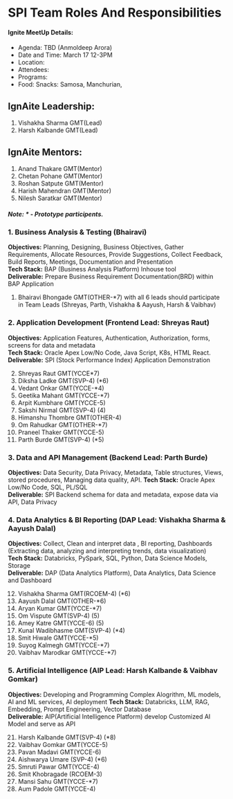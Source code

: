 # SPI Team Roles And Responsibilities
#### Ignite MeetUp Details:
- Agenda: TBD (Anmoldeep Arora)
- Date and Time: March 17 12-3PM
- Location: 
- Attendees: 
- Programs: 
- Food: Snacks: Samosa, Manchurian, 

## IgnAite Leadership: 
1. Vishakha Sharma GMT(Lead)
2. Harsh Kalbande GMT(Lead)

## IgnAite Mentors: 
1. Anand Thakare GMT(Mentor)
2. Chetan Pohane GMT(Mentor)
3. Roshan Satpute GMT(Mentor)
4. Harish Mahendran GMT(Mentor)
5. Nilesh Saratkar GMT(Mentor)

##### Note: * - Prototype participents.

### 1. Business Analysis & Testing (Bhairavi)
**Objectives:** Planning, Designing, Business Objectives, Gather Requirements, Allocate Resources, Provide Suggestions, Collect Feedback, Build Reports, Meetings, Documentation and Presentation <br>
**Tech Stack:** BAP (Business Analysis Platform) Inhouse tool <br>
**Deliverable:** Prepare Business Requirement Documentation(BRD) within BAP Application<br>

1. Bhairavi Bhongade GMT(OTHER-*7) with all 6 leads should participate in
Team Leads (Shreyas, Parth, Vishakha & Aayush, Harsh & Vaibhav)

### 2. Application Development (Frontend Lead: Shreyas Raut)
**Objectives:** Application Features, Authentication, Authorization, forms, screens for data and metadata<br>
**Tech Stack:** Oracle Apex Low/No Code, Java Script, K8s, HTML React.<br>
**Deliverable:** SPI (Stock Performance Index) Application Demonstration<br>

2. Shreyas Raut GMT(YCCE*7)
3. Diksha Ladke GMT(SVP-4) (*6)
4. Vedant Onkar GMT(YCCE-*4)
5. Geetika Mahant GMT(YCCE-*7)
6. Arpit Kumbhare GMT(YCCE-5)
7. Sakshi Nirmal GMT(SVP-4) (4)
8. Himanshu Thombre GMT(OTHER-4)
9. Om Rahudkar GMT(OTHER-*7)
10. Praneel Thaker GMT(YCCE-5)
11. Parth Burde GMT(SVP-4) (*5)


### 3. Data and API Management (Backend Lead: Parth Burde)
**Objectives:** Data Security, Data Privacy, Metadata, Table structures, Views, stored procedures, Managing data quality, API.
**Tech Stack:** Oracle Apex Low/No Code, SQL, PL/SQL<br>
**Deliverable:** SPI Backend schema for data and metadata, expose data via API, Data Privacy<br>

### 4. Data Analytics & BI Reporting (DAP Lead: Vishakha Sharma & Aayush Dalal)
**Objectives:** Collect, Clean and interpret data , BI reporting, Dashboards (Extracting data, analyzing and interpreting trends, data visualization)<br>
**Tech Stack:** Databricks, PySpark, SQL, Python, Data Science Models, Storage<br>
**Deliverable:** DAP (Data Analytics Platform), Data Analytics, Data Science and Dashboard<br>

12. Vishakha Sharma GMT(RCOEM-4) (*6)
13. Aayush Dalal GMT(OTHER-*6)
14. Aryan Kumar GMT(YCCE-*7)
15. Om Vispute GMT(SVP-4) (5)
16. Amey Katre GMT(YCCE-6) (5)
17. Kunal Wadibhasme GMT(SVP-4) (*4)
18. Smit Hiwale GMT(YCCE-*5)
19. Suyog Kalmegh GMT(YCCE-*7)
20. Vaibhav Marodkar GMT(YCCE-*7)

### 5. Artificial Intelligence (AIP Lead: Harsh Kalbande & Vaibhav Gomkar)
**Objectives:** Developing and Programming Complex Alogrithm, ML models, AI and ML services, AI deployment 
**Tech Stack:** Databricks, LLM, RAG, Embedding, Prompt Engineering, Vector Database<br>
**Deliverable:** AIP(Artificial Intelligence Platform) develop Customized AI Model and serve as API<br>

21. Harsh Kalbande GMT(SVP-4) (*8)
22. Vaibhav Gomkar GMT(YCCE-5)
23. Pavan Madavi GMT(YCCE-6)
24. Aishwarya Umare (SVP-4) (*6)
25. Smruti Pawar GMT(YCCE-4)
26. Smit Khobragade (RCOEM-3)
27. Mansi Sahu GMT(YCCE-*7)
28. Aum Padole GMT(YCCE-4)

